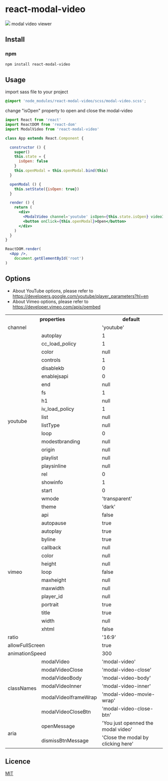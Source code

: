 # react-modal-video
<img src="https://raw.github.com/appleple/react-modal-video/master/assets/logo.png">
modal video viewer

## Install

### npm

```sh
npm install react-modal-video
```

## Usage

import sass file to your project

```scss
@import 'node_modules/react-modal-video/scss/modal-video.scss';
```

change "isOpen" property to open and close the modal-video

```jsx
import React from 'react'
import ReactDOM from 'react-dom'
import ModalVideo from 'react-modal-video'

class App extends React.Component {

  constructor () {
    super()
    this.state = {
      isOpen: false
    }
    this.openModal = this.openModal.bind(this)
  }

  openModal () {
    this.setState({isOpen: true})
  }

  render () {
    return (
      <div>
        <ModalVideo channel='youtube' isOpen={this.state.isOpen} videoId='L61p2uyiMSo' />
        <button onClick={this.openModal}>Open</button>
      </div>
    )
  }
}

ReactDOM.render(
  <App />,
    document.getElementById('root')
)
```

## Options

- About YouTube options, please refer to https://developers.google.com/youtube/player_parameters?hl=en
- About Vimeo options, please refer to https://developer.vimeo.com/apis/oembed

<table style="min-width:100%;">
	<tbody><tr>
		<th colspan="2">properties</th>
		<th>default</th>
	</tr>
	<tr>
		<td colspan="2">channel</td>
		<td>'youtube'</td>
	</tr>
	<tr>
		<td rowspan="22">youtube</td>
		<td>autoplay</td>
		<td>1</td>
	</tr>
	<tr>
		<td>cc_load_policy</td>
		<td>1</td>
	</tr>
	<tr>
		<td>color</td>
		<td>null</td>
	</tr>
	<tr>
		<td>controls</td>
		<td>1</td>
	</tr>
	<tr>
		<td>disablekb</td>
		<td>0</td>
	</tr>
	<tr>
		<td>enablejsapi</td>
		<td>0</td>
	</tr>
	<tr>
		<td>end</td>
		<td>null</td>
	</tr>
	<tr>
		<td>fs</td>
		<td>1</td>
	</tr>
	<tr>
		<td>h1</td>
		<td>null</td>
	</tr>
	<tr>
		<td>iv_load_policy</td>
		<td>1</td>
	</tr>
	<tr>
		<td>list</td>
		<td>null</td>
	</tr>
	<tr>
		<td>listType</td>
		<td>null</td>
	</tr>
	<tr>
		<td>loop</td>
		<td>0</td>
	</tr>
	<tr>
		<td>modestbranding</td>
		<td>null</td>
	</tr>
	<tr>
		<td>origin</td>
		<td>null</td>
	</tr>
	<tr>
		<td>playlist</td>
		<td>null</td>
	</tr>
	<tr>
		<td>playsinline</td>
		<td>null</td>
	</tr>
	<tr>
		<td>rel</td>
		<td>0</td>
	</tr>
	<tr>
		<td>showinfo</td>
		<td>1</td>
	</tr>
	<tr>
		<td>start</td>
		<td>0</td>
	</tr>
	<tr>
		<td>wmode</td>
		<td>'transparent'</td>
	</tr>
	<tr>
		<td>theme</td>
		<td>'dark'</td>
	</tr>
	<tr>
		<td rowspan="15">vimeo</td>
		<td>api</td>
		<td>false</td>
	</tr>
	<tr>
		<td>autopause</td>
		<td>true</td>
	</tr>
	<tr>
		<td>autoplay</td>
		<td>true</td>
	</tr>
	<tr>
		<td>byline</td>
		<td>true</td>
	</tr>
	<tr>
		<td>callback</td>
		<td>null</td>
	</tr>
	<tr>
		<td>color</td>
		<td>null</td>
	</tr>
	<tr>
		<td>height</td>
		<td>null</td>
	</tr>
	<tr>
		<td>loop</td>
		<td>false</td>
	</tr>
	<tr>
		<td>maxheight</td>
		<td>null</td>
	</tr>
	<tr>
		<td>maxwidth</td>
		<td>null</td>
	</tr>
	<tr>
		<td>player_id</td>
		<td>null</td>
	</tr>
	<tr>
		<td>portrait</td>
		<td>true</td>
	</tr>
	<tr>
		<td>title</td>
		<td>true</td>
	</tr>
	<tr>
		<td>width</td>
		<td>null</td>
	</tr>
	<tr>
		<td>xhtml</td>
		<td>false</td>
	</tr>
	<tr>
		<td colspan="2">ratio</td>
		<td>'16:9'</td>
	</tr>
	<tr>
		<td colspan="2">allowFullScreen</td>
		<td>true</td>
	</tr>
	<tr>
		<td colspan="2">animationSpeed</td>
		<td>300</td>
	</tr>
	<tr>
		<td rowspan="6">classNames</td>
		<td>modalVideo</td>
		<td>'modal-video'</td>
	</tr>
	<tr>
		<td>modalVideoClose</td>
		<td>'modal-video-close'</td>
	</tr>
	<tr>
		<td>modalVideoBody</td>
		<td>'modal-video-body'</td>
	</tr>
	<tr>
		<td>modalVideoInner</td>
		<td>'modal-video-inner'</td>
	</tr>
	<tr>
		<td>modalVideoIframeWrap</td>
		<td>'modal-video-movie-wrap'</td>
	</tr>
	<tr>
		<td>modalVideoCloseBtn</td>
		<td>'modal-video-close-btn'</td>
	</tr>
	<tr>
		<td rowspan="2">aria</td>
		<td>openMessage</td>
		<td>'You just openned the modal video'</td>
	</tr>
	<tr>
		<td>dismissBtnMessage</td>
		<td>'Close the modal by clicking here'</td>
	</tr>
</tbody></table>

## Licence
[MIT](https://github.com/appleple/modal-video.js/blob/master/LICENSE)
